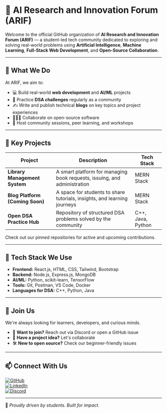 # 🤖 AI Research and Innovation Forum (ARIF)

Welcome to the official GitHub organization of **AI Research and Innovation Forum (ARIF)** — a student-led tech community dedicated to exploring and solving real-world problems using **Artificial Intelligence**, **Machine Learning**, **Full-Stack Web Development**, and **Open-Source Collaboration**.

---

## 🚀 What We Do

At ARIF, we aim to:

- 💻 Build real-world **web development** and **AI/ML** projects
- 🔁 Practice **DSA challenges** regularly as a community
- ✍️ Write and publish technical **blogs** on key topics and project experiences
- 🧑‍🤝‍🧑 Collaborate on open-source software
- 📢 Host community sessions, peer learning, and workshops

---

## 📂 Key Projects

| Project | Description | Tech Stack |
|--------|-------------|------------|
| **Library Management System** | A smart platform for managing book requests, issuing, and administration | MERN Stack |
| **Blog Platform (Coming Soon)** | A space for students to share tutorials, insights, and learning journeys | MERN Stack |
| **Open DSA Practice Hub** | Repository of structured DSA problems solved by the community | C++, Java, Python |

Check out our pinned repositories for active and upcoming contributions.

---

## 🧠 Tech Stack We Use

- **Frontend:** React.js, HTML, CSS, Tailwind, Bootstrap
- **Backend:** Node.js, Express.js, MongoDB
- **AI/ML:** Python, scikit-learn, TensorFlow
- **Tools:** Git, Postman, VS Code, Docker
- **Languages for DSA:** C++, Python, Java

---

## 🤝 Join Us

We're always looking for learners, developers, and curious minds.

- 💬 **Want to join?** Reach out via Discord or open a GitHub issue
- 🧪 **Have a project idea?** Let's collaborate
- 🛠️ **New to open source?** Check our beginner-friendly issues

---

## 📫 Connect With Us

[![GitHub](https://img.shields.io/badge/GitHub-181717?style=for-the-badge&logo=github&logoColor=white)](https://github.com/AI-Research-and-Innovation-Forum)  
[![LinkedIn](https://img.shields.io/badge/LinkedIn-0A66C2?style=for-the-badge&logo=linkedin&logoColor=white)](https://www.linkedin.com/company/ai-research-innovation-forum)  
[![Discord](https://img.shields.io/badge/Join%20Our%20Discord-5865F2?style=for-the-badge&logo=discord&logoColor=white)](https://discord.gg/z5QcX4Ku)  

---

📌 *Proudly driven by students. Built for impact.*

